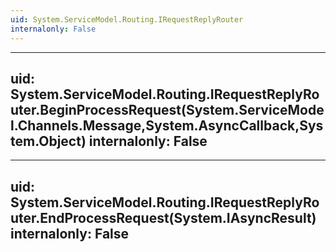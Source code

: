 ```yaml
---
uid: System.ServiceModel.Routing.IRequestReplyRouter
internalonly: False
---
```


---
uid: System.ServiceModel.Routing.IRequestReplyRouter.BeginProcessRequest(System.ServiceModel.Channels.Message,System.AsyncCallback,System.Object)
internalonly: False
---

---
uid: System.ServiceModel.Routing.IRequestReplyRouter.EndProcessRequest(System.IAsyncResult)
internalonly: False
---
